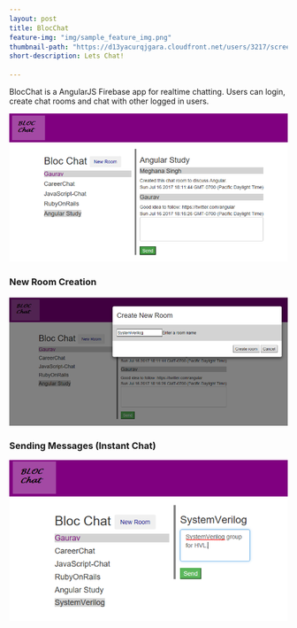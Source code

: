 ```yaml
---
layout: post
title: BlocChat
feature-img: "img/sample_feature_img.png"
thumbnail-path: "https://d13yacurqjgara.cloudfront.net/users/3217/screenshots/1686132/webflow_landingpage_1x.jpg"
short-description: Lets Chat!

---
```

BlocChat is a AngularJS Firebase app for realtime chatting. Users can login, create chat rooms and chat with other logged in users.


<img src="/img/blocChat_rooms.PNG">
<br>

<h3> New Room Creation </h3>

<img src="/img/blocChat_newroom.PNG">
<br>

<h3> Sending Messages (Instant Chat) </h3>

<img src="/img/blocChat_send.PNG">
<br>
